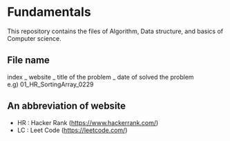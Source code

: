 # Fundamentals

This repository contains the files of Algorithm, Data structure, and basics of Computer science.<br>

File name
---------------------------------------------------------------------------------------------------
index _ website _ title of the problem _ date of solved the problem<br>
e.g) 01_HR_SortingArray_0229<br>

An abbreviation of website
----------------------------------------------------------------------------------------------------
- HR : Hacker Rank (https://www.hackerrank.com/)
- LC : Leet Code (https://leetcode.com/)
